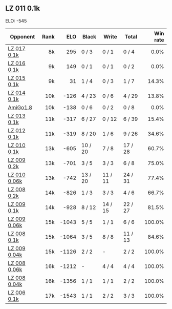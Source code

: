 ## LZ 011 0.1k ##

ELO: -545

Opponent | Rank | ELO | Black | Write | Total | Win rate
---------|-----:|----:|-------|-------|-------|-------:
[LZ 017 0.1k](LZ%20017%200.1k.md) | 8k | 295 | 0 / 3 | 0 / 1 | 0 / 4 | 0.0%
[LZ 016 0.1k](LZ%20016%200.1k.md) | 9k | 149 | 0 / 1 | 0 / 1 | 0 / 2 | 0.0%
[LZ 015 0.1k](LZ%20015%200.1k.md) | 9k | 31 | 1 / 4 | 0 / 3 | 1 / 7 | 14.3%
[LZ 014 0.1k](LZ%20014%200.1k.md) | 10k | -126 | 4 / 23 | 0 / 6 | 4 / 29 | 13.8%
[AmiGo1.8](AmiGo1.8.md) | 10k | -138 | 0 / 6 | 0 / 2 | 0 / 8 | 0.0%
[LZ 013 0.1k](LZ%20013%200.1k.md) | 11k | -317 | 6 / 27 | 0 / 12 | 6 / 39 | 15.4%
[LZ 012 0.1k](LZ%20012%200.1k.md) | 11k | -319 | 8 / 20 | 1 / 6 | 9 / 26 | 34.6%
[LZ 010 0.1k](LZ%20010%200.1k.md) | 13k | -605 | 10 / 20 | 7 / 8 | 17 / 28 | 60.7%
[LZ 009 0.2k](LZ%20009%200.2k.md) | 13k | -701 | 3 / 5 | 3 / 3 | 6 / 8 | 75.0%
[LZ 010 0.06k](LZ%20010%200.06k.md) | 13k | -742 | 13 / 20 | 11 / 11 | 24 / 31 | 77.4%
[LZ 008 0.2k](LZ%20008%200.2k.md) | 14k | -826 | 1 / 3 | 3 / 3 | 4 / 6 | 66.7%
[LZ 009 0.1k](LZ%20009%200.1k.md) | 14k | -928 | 8 / 12 | 14 / 15 | 22 / 27 | 81.5%
[LZ 009 0.06k](LZ%20009%200.06k.md) | 15k | -1043 | 5 / 5 | 1 / 1 | 6 / 6 | 100.0%
[LZ 008 0.1k](LZ%20008%200.1k.md) | 15k | -1064 | 3 / 5 | 8 / 8 | 11 / 13 | 84.6%
[LZ 009 0.04k](LZ%20009%200.04k.md) | 15k | -1126 | 2 / 2 | - | 2 / 2 | 100.0%
[LZ 008 0.06k](LZ%20008%200.06k.md) | 16k | -1212 | - | 4 / 4 | 4 / 4 | 100.0%
[LZ 008 0.04k](LZ%20008%200.04k.md) | 16k | -1356 | 1 / 1 | 1 / 1 | 2 / 2 | 100.0%
[LZ 006 0.1k](LZ%20006%200.1k.md) | 17k | -1543 | 1 / 1 | 2 / 2 | 3 / 3 | 100.0%
